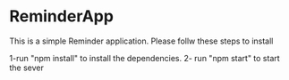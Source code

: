 # ReminderApp
This is a simple Reminder application.
Please follw these steps to install

1-run "npm install" to install the dependencies.
2- run "npm start" to start the sever

